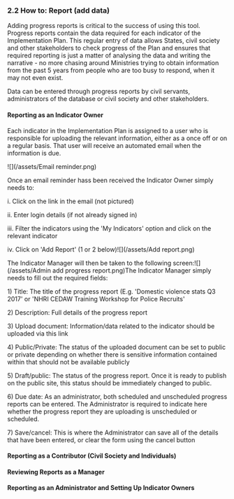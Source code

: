 ### 2.2 How to: Report \(add data\)

Adding progress reports is critical to the success of using this tool. Progress reports contain the data required for each indicator of the Implementation Plan. This regular entry of data allows States, civil society and other stakeholders to check progress of the Plan and ensures that required reporting is just a matter of analysing the data and writing the narrative - no more chasing around Ministries trying to obtain information from the past 5 years from people who are too busy to respond, when it may not even exist.

Data can be entered through progress reports by civil servants, administrators of the database or civil society and other stakeholders.

#### **Reporting as an Indicator Owner**

Each indicator in the Implementation Plan is assigned to a user who is responsible for uploading the relevant information, either as a once off or on a regular basis. That user will receive an automated email when the information is due.

![](/assets/Email reminder.png)

Once an email reminder hass been received the Indicator Owner simply needs to:

i. Click on the link in the email \(not pictured\)

ii. Enter login details \(if not already signed in\)

iii. Filter the indicators using the 'My Indicators' option and click on the relevant indicator

iv. Click on 'Add Report' \(1 or 2 below\)![](/assets/Add report.png)

The Indicator Manager will then be taken to the following screen:![](/assets/Admin add progress report.png)The Indicator Manager simply needs to fill out the required fields:

1\) Title: The title of the progress report \(E.g. 'Domestic violence stats Q3 2017' or 'NHRI CEDAW Training Workshop for Police Recruits'

2\) Description: Full details of the progress report

3\) Upload document: Information/data related to the indicator should be uploaded via this link

4\) Public/Private: The status of the uploaded document can be set to public or private depending on whether there is sensitive information contained within that should not be available publicly

5\) Draft/public: The status of the progress report. Once it is ready to publish on the public site, this status should be immediately changed to public.

6\) Due date: As an administrator, both scheduled and unscheduled progress reports can be entered. The Administrator is required to indicate here whether the progress report they are uploading is unscheduled or scheduled.

7\) Save/cancel: This is where the Administrator can save all of the details that have been entered, or clear the form using the cancel button

#### Reporting as a Contributor \(Civil Society and Individuals\)



#### Reviewing Reports as a Manager

#### Reporting as an Administrator and Setting Up Indicator Owners



